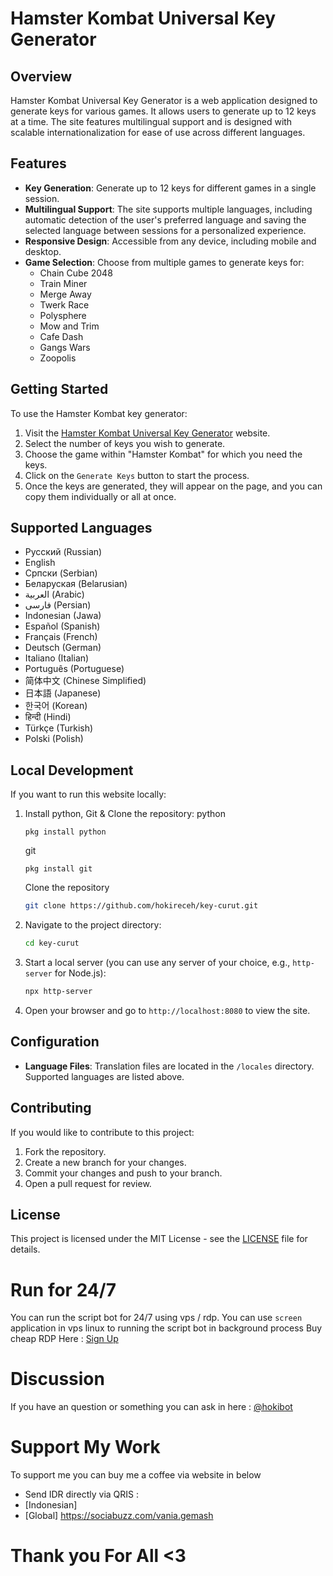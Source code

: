 # Hamster Kombat Universal Key Generator

## Overview

Hamster Kombat Universal Key Generator is a web application designed to generate keys for various games. It allows users to generate up to 12 keys at a time. The site features multilingual support and is designed with scalable internationalization for ease of use across different languages.

## Features

- **Key Generation**: Generate up to 12 keys for different games in a single session.
- **Multilingual Support**: The site supports multiple languages, including automatic detection of the user's preferred language and saving the selected language between sessions for a personalized experience.
- **Responsive Design**: Accessible from any device, including mobile and desktop.
- **Game Selection**: Choose from multiple games to generate keys for:
  - Chain Cube 2048
  - Train Miner
  - Merge Away
  - Twerk Race
  - Polysphere
  - Mow and Trim
  - Cafe Dash
  - Gangs Wars
  - Zoopolis

## Getting Started

To use the Hamster Kombat key generator:

1. Visit the [Hamster Kombat Universal Key Generator](https://github.com/hokireceh/key-curut/) website.
2. Select the number of keys you wish to generate.
3. Choose the game within "Hamster Kombat" for which you need the keys.
4. Click on the `Generate Keys` button to start the process.
5. Once the keys are generated, they will appear on the page, and you can copy them individually or all at once.

## Supported Languages

- Русский (Russian)
- English
- Српски (Serbian)
- Беларуская (Belarusian)
- العربية (Arabic)
- فارسی (Persian)
- Indonesian (Jawa)
- Español (Spanish)
- Français (French)
- Deutsch (German)
- Italiano (Italian)
- Português (Portuguese)
- 简体中文 (Chinese Simplified)
- 日本語 (Japanese)
- 한국어 (Korean)
- हिन्दी (Hindi)
- Türkçe (Turkish)
- Polski (Polish)

## Local Development

If you want to run this website locally:

1. Install python, Git & Clone the repository:
   python
   ```
   pkg install python
   ```

   git
   ```
   pkg install git
   ```
   Clone the repository
   ```bash
   git clone https://github.com/hokireceh/key-curut.git
3. Navigate to the project directory:
   ```bash
   cd key-curut
4. Start a local server (you can use any server of your choice, e.g., `http-server` for Node.js):
   ```bash
   npx http-server
5. Open your browser and go to `http://localhost:8080` to view the site.

## Configuration

- **Language Files**: Translation files are located in the `/locales` directory. Supported languages are listed above.

## Contributing

If you would like to contribute to this project:

1. Fork the repository.
2. Create a new branch for your changes.
3. Commit your changes and push to your branch.
4. Open a pull request for review.

## License

This project is licensed under the MIT License - see the [LICENSE](LICENSE) file for details.


# Run for 24/7 

You can run the script bot for 24/7 using vps / rdp. You can use `screen` application in vps linux to running the script bot in background process
Buy cheap RDP Here : [Sign Up](https://console.idcloudhost.com/referral/1n60rk)

# Discussion

If you have an question or something you can ask in here : [@hokibot](https://t.me/hokibot)

# Support My Work

To support me you can buy me a coffee via website in below

- Send IDR directly via QRIS : 
- [Indonesian] 
- [Global] https://sociabuzz.com/vania.gemash

# Thank you For All <3
